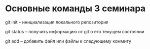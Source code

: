 # Основные команды 3 семинара

git init – инициализация локального репозитория

git status – получить информацию от git о его текущем состоянии

git add – добавить файл или файлы к следующему коммиту
